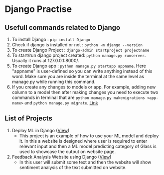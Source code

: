 # Django Practise

## Usefull commands related to Django
1. To install Django : `pip install Django`
2. Check if django is installed or not : `python -m django --version`
3. To create Django Project :  `django-admin startproject projectname`
4. To start/run django project created:  `python manage.py runserver`. Usually it runs at 127.0.0.1:8000/.
5. To create Django app :  `python manage.py startapp appname`. Here "appname" is user-defined so you can write anything instead of this word. Make sure you are inside the terminal at the same level as manage.py while running this command. 
6. If you create any changes to models or app. For example, adding new column to a model then after making changes you need to execute two commands in terminal that are `python manage.py makemigrations <app-name>` and `python manage.py migrate`. [Link](https://stackoverflow.com/questions/50603258/django-how-can-i-add-delete-fields-in-sqlite3-database)


## List of Projects

1. Deploy ML in Django ([View](DeployML_in_Django/))
   * This project is an example of how to use your ML model and deploy it. In this a website is designed where user is required to enter relevant input and then a ML model           predicting category of Glass is used to showcase the output on website page.
2. Feedback Analysis Website using Django ([View](FeedbackAnalysis/))
   * In this user will submit some text and then the website will show sentiment analysis of the text submitted on website.
